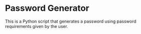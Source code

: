 # Password Generator
This is a Python script that generates a password using password requirements given by the user. 